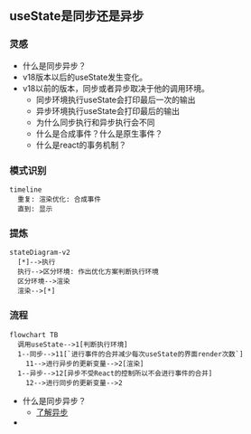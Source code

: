 ## useState是同步还是异步
### 灵感
- 什么是同步异步？
- v18版本以后的useState发生变化。
- v18以前的版本，同步或者异步取决于他的调用环境。
  - 同步环境执行useState会打印最后一次的输出
  - 异步环境执行useState会打印最后的输出
  - 为什么同步执行和异步执行会不同
  - 什么是合成事件？什么是原生事件？
  - 什么是react的事务机制？

### 模式识别
```mermaid
timeline
  重复: 渲染优化: 合成事件
  直到: 显示
```

### 提炼
```mermaid
stateDiagram-v2
  [*]-->执行
  执行-->区分环境: 作出优化方案判断执行环境
  区分环境-->渲染
  渲染-->[*]
```

### 流程
```mermaid
flowchart TB
  调用useState-->1[判断执行环境]
  1--同步-->11[`进行事件的合并减少每次useState的界面render次数`]
    11-->进行异步的更新变量-->2[渲染]
  1--异步-->12[异步不受React的控制所以不会进行事件的合并]
    12-->进行同步的更新变量-->2
```

- 什么是同步异步？
  - [了解异步](../03_JS/[⭐⭐⭐⭐⭐]-异步.md#了解异步)
- 